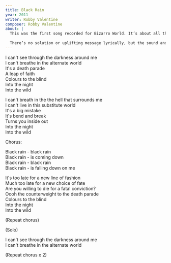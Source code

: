 ```yaml
---
title: Black Rain
year: 2011
writer: Robby Valentine
composer: Robby Valentine
about: |
  This was the first song recorded for Bizarro World. It’s about all the trouble non-average people are going through. The black rain stands for all the bullying and name-calling, the teasing, the terror that us misfits have to go through. It’s about living in a world that’s not yours.
  
  There’s no solution or uplifting message lyrically, but the sound and vibe of the chorus does. It’s like it actually says, no matter what they say, no matter what they made us go through, we are misfits, and we are proud of it. The more haters and narrow minded people are trying to make us feel bad, the stronger we get, the better we feel about ourselves. If the mud-throwing is a consequence of being true to yourself, than we are proud, proud of walking in the black rain.
---
```


<p>I can't see through the darkness around me<br />
I can't breathe in the alternate world<br />
It's a death parade<br />
A leap of faith<br />
Colours to the blind<br />
Into the night<br />
Into the wild</p>

<p>I can't breath in the the hell that surrounds me<br />
I can't live in this substitute world<br />
It's a big mistake<br />
It's bend and break<br />
Turns you inside out<br />
Into the night<br />
Into the wild</p>

<p class="em">Chorus:</p>

<p>Black rain - black rain<br />
Black rain - is coming down<br />
Black rain - black rain<br />
Black rain - is falling down on me</p>

<p>It's too late for a new line of fashion<br />
Much too late for a new choice of fate<br />
Are you willing to die for a fatal conviction?<br />
Oooh the counterweight to the death parade<br />
Colours to the blind<br />
Into the night<br />
Into the wild</p>

<p class="em">(Repeat chorus)</p>

<p class="em">(Solo)</p>

<p>I can't see through the darkness around me<br />
I can't breathe in the alternate world</p>

<p class="em">(Repeat chorus x 2)</p>